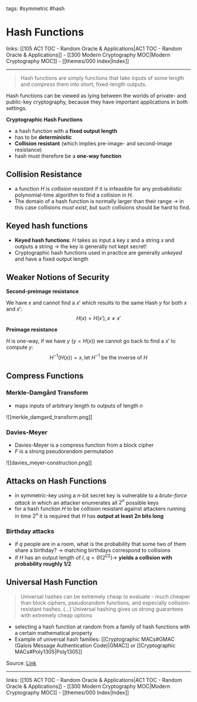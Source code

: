 tags: #symmetric #hash

# Hash Functions

links: [[105 AC1 TOC - Random Oracle & Applications|AC1 TOC - Random Oracle & Applications]] - [[300 Modern Cryptography MOC|Modern Cryptography MOC]] - [[themes/000 Index|Index]]

---

> Hash functions are simply functions that take inputs of some length and *compress* them into short, fixed-length outputs.

Hash functions can be viewed as lying between the worlds of private- and public-key cryptography, because they have important applications in both settings.

**Cryptographic Hash Functions**

- a hash function with a **fixed output length**
- has to be **deterministic**
- **Collision resistant** (which implies pre-image- and second-image resistance)
- hash must therefore be a **one-way function**

## Collision Resistance

- a function $H$ is *collision resistant* if it is infeasible for any probabilistic polynomial-time algorithm to find a collision in $H$.
- The domain of a hash function is normally larger than their range $\rightarrow$ in this case collisions *must exist*, but such collisions should be hard to find.

## Keyed hash functions

- **Keyed hash functions**: $H$ takes as input a key $s$ and a string $x$ and outputs a string $\rightarrow$ the key is generally not kept secret!
- Cryptographic hash functions used in practice are generally *unkeyed* and have a fixed output length

## Weaker Notions of Security

**Second-preimage resistance**

We have $x$ and cannot find a $x'$ which results to the same Hash $y$ for both $x$ and $x'$: $$H(x) = H(x'), x \neq x'$$

**Preimage resistance**

$H$ is one-way, if we have $y$ ($y = H(x)$) we cannot go back to find a $x'$ to compute $y$: $$H^{-1}(H(x)) = x, \textrm{let } H^{-1} \textrm{ be the inverse of } H$$

## Compress Functions

### Merkle-Damgård Transform

- maps inputs of arbitrary length to outputs of length $n$

![[merkle_damgard_transform.png]]

### Davies-Meyer

- Davies-Meyer is a compress function from a block cipher
- $F$ is a strong pseudorandom permutation

![[davies_meyer-construction.png]]

## Attacks on Hash Functions

- in symmetric-key using a $n$-bit secret key is vulnerable to a *brute-force attack* in which an attacker enumerates all $2^n$ possible keys
- for a hash function $H$ to be collision resistant against attackers running in time $2^n$ it is required that $H$ has **output at least $2n$ bits long**

### Birthday attacks

- if $q$ people are in a room, what is the probability that some two of them share a birthday? $\rightarrow$ matching birthdays correspond to collisions
- if $H$ has an output length of $l$, $q = \Theta(2^{l/2}) \rightarrow$ **yields a collision with probability roughly $1/2$** 

## Universal Hash Function

> Universal hashes can be extremely cheap to evaluate - much cheaper than block ciphers, pseudorandom functions, and especially collision-resistant hashes.
> (...)
> Universal hashing gives us strong guarantees with extremely cheap options

- selecting a hash function at random from a family of hash functions with a certain mathematical property
- Example of universal hash families: [[Cryptographic MACs#GMAC (Galois Message Authentication Code)|GMAC]] or [[Cryptographic MACs#Poly1305|Poly1305]]

Source: [Link](https://crypto.stackexchange.com/a/67639)

---
links: [[105 AC1 TOC - Random Oracle & Applications|AC1 TOC - Random Oracle & Applications]] - [[300 Modern Cryptography MOC|Modern Cryptography MOC]] - [[themes/000 Index|Index]]